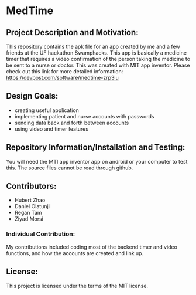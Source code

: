 # MedTime

## Project Description and Motivation:
This repository contains the apk file for an app created by me and a few friends at the UF hackathon Swamphacks. This app is basically a medicine timer that requires a video confirmation of the person taking the medicine to be sent to a nurse or doctor. This was created with MIT app inventor.
Please check out this link for more detailed information: https://devpost.com/software/medtime-zrp3lu
## Design Goals:
- creating useful application
- implementing patient and nurse accounts with passwords
- sending data back and forth between accounts
- using video and timer features

## Repository Information/Installation and Testing: 
You will need the MTI app inventor app on android or your computer to test this. The source files cannot be read through github.

## Contributors:
- Hubert Zhao
- Daniel Olatunji
- Regan Tam
- Ziyad Morsi

### Individual Contribution:
My contributions included coding most of the backend timer and video functions, and how the accounts are created and link up.

## License:
This project is licensed under the terms of the MIT license.
